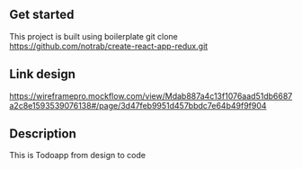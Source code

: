 ## Get started

This project is built using boilerplate git clone https://github.com/notrab/create-react-app-redux.git

## Link design

https://wireframepro.mockflow.com/view/Mdab887a4c13f1076aad51db6687a2c8e1593539076138#/page/3d47feb9951d457bbdc7e64b49f9f904

## Description

This is Todoapp from design to code
